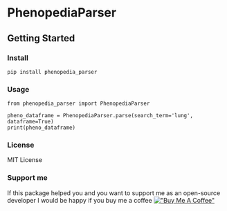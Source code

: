 # PhenopediaParser

## Getting Started

### Install

```pip install phenopedia_parser```

### Usage

```
from phenopedia_parser import PhenopediaParser

pheno_dataframe = PhenopediaParser.parse(search_term='lung', dataframe=True)
print(pheno_dataframe)
```

### License
MIT License

### Support me
If this package helped you and you want to support me as an open-source developer I would be happy if you buy me a coffee
[!["Buy Me A Coffee"](https://www.buymeacoffee.com/assets/img/custom_images/orange_img.png)](https://www.buymeacoffee.com/julianspaeth)
